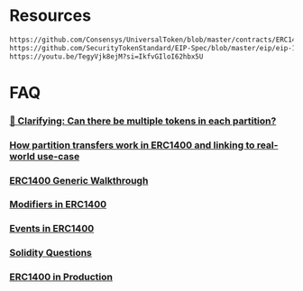 # Resources

```sh
https://github.com/Consensys/UniversalToken/blob/master/contracts/ERC1400.sol
https://github.com/SecurityTokenStandard/EIP-Spec/blob/master/eip/eip-1400.md
https://youtu.be/TegyVjk8ejM?si=IkfvGIloI62hbx5U
```

# FAQ

### [🧱 Clarifying: Can there be multiple tokens in each partition? ](PartitionTokens.md)

### [How partition transfers work in ERC1400 and linking to real-world use-case](PartitionTransfers.md)

### [ERC1400 Generic Walkthrough](GenericWalkthrough.md)

### [Modifiers in ERC1400](Modifiers.md)

### [Events in ERC1400](Events.md)

### [Solidity Questions](SolidityQs.md)

### [ERC1400 in Production](Production.md)
